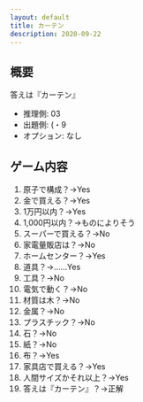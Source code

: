 ```yaml
---
layout: default
title: カーテン
description: 2020-09-22
---
```


## 概要

答えは『カーテン』

- 推理側: 03
- 出題側: (・9
- オプション: なし

## ゲーム内容

1. 原子で構成？→Yes
2. 金で買える？→Yes
3. 1万円以内？→Yes
4. 1,000円以内？→ものによりそう
5. スーパーで買える？→No
6. 家電量販店は？→No
7. ホームセンター？→Yes
8. 道具？→……Yes
9. 工具？→No
10. 電気で動く？→No
11. 材質は木？→No
12. 金属？→No
13. プラスチック？→No
14. 石？→No
15. 紙？→No
16. 布？→Yes
17. 家具店で買える？→Yes
18. 人間サイズかそれ以上？→Yes
19. 答えは『カーテン』？→正解
